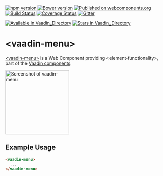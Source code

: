 [![npm version](https://badgen.net/npm/v/@vaadin/vaadin-menu)](https://www.npmjs.com/package/@vaadin/vaadin-menu)
[![Bower version](https://badgen.net/github/release/vaadin/vaadin-menu)](https://github.com/vaadin/vaadin-menu/releases)
[![Published on webcomponents.org](https://img.shields.io/badge/webcomponents.org-published-blue.svg)](https://www.webcomponents.org/element/vaadin/vaadin-menu)
[![Build Status](https://travis-ci.org/vaadin/vaadin-menu.svg?branch=master)](https://travis-ci.org/vaadin/vaadin-menu)
[![Coverage Status](https://coveralls.io/repos/github/vaadin/vaadin-menu/badge.svg?branch=master)](https://coveralls.io/github/vaadin/vaadin-menu?branch=master)
[![Gitter](https://badges.gitter.im/Join%20Chat.svg)](https://gitter.im/vaadin/web-components?utm_source=badge&utm_medium=badge&utm_campaign=pr-badge)

[![Available in Vaadin_Directory](https://img.shields.io/vaadin-directory/v/vaadinvaadin-menu.svg)](https://vaadin.com/directory/component/vaadinvaadin-menu)
[![Stars in Vaadin_Directory](https://img.shields.io/vaadin-directory/stars/vaadinvaadin-menu.svg)](https://vaadin.com/directory/component/vaadinvaadin-menu)

# &lt;vaadin-menu&gt;

[&lt;vaadin-menu&gt;](https://vaadin.com/components/vaadin-menu) is a Web Component providing &lt;element-functionality&gt;, part of the [Vaadin components](https://vaadin.com/components).

[<img src="https://raw.githubusercontent.com/vaadin/vaadin-menu/master/screenshot.png" width="200" alt="Screenshot of vaadin-menu">](https://vaadin.com/components/vaadin-menu)

## Example Usage

```html
<vaadin-menu>
  ...
</vaadin-menu>
```
